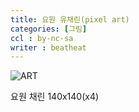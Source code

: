 ```yaml
---
title: 요원 유채린(pixel art)
categories: [그림]
ccl : by-nc-sa
writer : beatheat
---
```


![ART](https://cdn.discordapp.com/attachments/987651683687481394/1052281585031979008/-export.png)

요원 채린 140x140(x4)